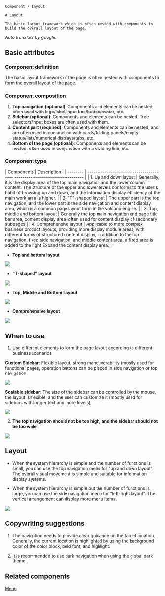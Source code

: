 `````
Component / Layout

# Layout

The basic layout framework which is often nested with components to build the overall layout of the page.
`````

*Auto translate by google.*

## Basic attributes

### Component definition

The basic layout framework of the page is often nested with components to form the overall layout of the page.

### Component composition

1. **Top navigation** **(optional)**: Components and elements can be nested, often used with lego/label/input box/button/avatar, etc.
2. **Sidebar (optional)**: Components and elements can be nested. Tree selectors/input boxes are often used with them.
3. **Content part (required)**: Components and elements can be nested, and are often used in conjunction with cards/folding panels/empty status/lists/numerical displays/tabs, etc.
4. **Bottom of the page (optional)**: Components and elements can be nested, often used in conjunction with a dividing line, etc.

### Component type

| Components | Description |
| -------- | ---------------------------------------- ----------------------------------- |
| 1. Up and down layout | Generally, it is the display area of ​​the top main navigation and the lower column content. The structure of the upper and lower levels conforms to the user's habit of browsing up and down, and the information display efficiency of the main work area is higher. |
| 2. "T"-shaped layout | The upper part is the top navigation, and the lower part is the side navigation and content display area, which is a common page layout form in the volcano engine. |
| 3. Top, middle and bottom layout | Generally the top main navigation and page title bar area, content display area, often used for content display of secondary subpages |
| 4. Comprehensive layout | Applicable to more complex business product layouts, providing more display module areas, with different forms of structured content display, in addition to the top navigation, fixed side navigation, and middle content area, a fixed area is added to the right Expand the content display area. |

- **Top and bottom layout**

![](https://p1-arco.byteimg.com/tos-cn-i-uwbnlip3yd/781c526eebd04c9483c4ae00db187268~tplv-uwbnlip3yd-image.image)

- **"T-shaped" layout**

![](https://p1-arco.byteimg.com/tos-cn-i-uwbnlip3yd/f4f12fb660ab46daa39e6bee637e6c67~tplv-uwbnlip3yd-image.image)

- **Top, Middle and Bottom Layout**

![](https://p1-arco.byteimg.com/tos-cn-i-uwbnlip3yd/5959d8e03f9d4ef3af8029d6eecc56a4~tplv-uwbnlip3yd-image.image)

- **Comprehensive layout**

![](https://p1-arco.byteimg.com/tos-cn-i-uwbnlip3yd/b087ef649c4d403b90751c0158ac491f~tplv-uwbnlip3yd-image.image)

## When to use

1. Use different elements to form the page layout according to different business scenarios

**Custom Sidebar**: Flexible layout, strong maneuverability (mostly used for functional pages, operation buttons can be placed in side navigation or top navigation

![](https://p1-arco.byteimg.com/tos-cn-i-uwbnlip3yd/6704b44ba5a940e6bb3eab866a1eaeae~tplv-uwbnlip3yd-image.image)

**Scalable sidebar**: The size of the sidebar can be controlled by the mouse, the layout is flexible, and the user can customize it (mostly used for sidebars with longer text and more levels)

![](https://p1-arco.byteimg.com/tos-cn-i-uwbnlip3yd/2aec7f6685ed4722b6aa89276f0cf7dd~tplv-uwbnlip3yd-image.image)

2. **The top navigation should not be too high, and the sidebar should not be too wide**

![](https://p1-arco.byteimg.com/tos-cn-i-uwbnlip3yd/5eed0ebceaee4e8b88a2bd9ccef668b8~tplv-uwbnlip3yd-image.image)

## Layout

- When the system hierarchy is simple and the number of functions is small, you can use the top navigation menu for "up and down layout". The overall visual movement is simple and suitable for information display systems.

- When the system hierarchy is simple but the number of functions is large, you can use the side navigation menu for "left-right layout". The vertical arrangement can display more menu items.

![](https://p1-arco.byteimg.com/tos-cn-i-uwbnlip3yd/35cf8c64da984d69902e11e0cea3e85d~tplv-uwbnlip3yd-image.image)

## Copywriting suggestions

1. The navigation needs to provide clear guidance on the target location. Generally, the current location is highlighted by using the background color of the color block, bold font, and highlight.

2. It is recommended to use dark navigation when using the global dark theme

## Related components

[Menu](/react/components/menu)
